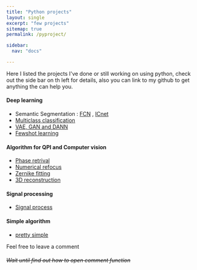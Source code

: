 ```yaml
---
title: "Python projects"
layout: single
excerpt: "few projects"
sitemap: true
permalink: /pyproject/

sidebar:
  nav: "docs"

---
```

Here I listed the projects I've done or still working on using python, check out the side bar on th left for details, also you can link to my github to get anything the can help you. 

#### Deep learning
  - Semantic Segmentation : [FCN](https://github.com/yohschang/Deep_learning/tree/main/fcn32) , [ICnet](https://github.com/yohschang/Deep_learning/tree/main/ICNet)
  - [Multiclass classification](https://github.com/yohschang/Deep_learning/tree/main/multiclass_classification)
  - [VAE, GAN and DANN](https://github.com/yohschang/Deep_learning/tree/main/VAE_GAN_DANN)
  - [Fewshot learning](https://github.com/yohschang/Deep_learning/tree/main/fewshot_learning)
 
#### Algorithm for QPI and Computer vision
  - [Phase retrival]()
  - [Numerical refocus]()
  - [Zernike fitting]()
  - [3D reconstruction]()

#### Signal processing
  - [Signal process]()

#### Simple algorithm
  - [pretty simple]()

Feel free to leave a comment

###### ~~Wait until find out how to open comment function~~
